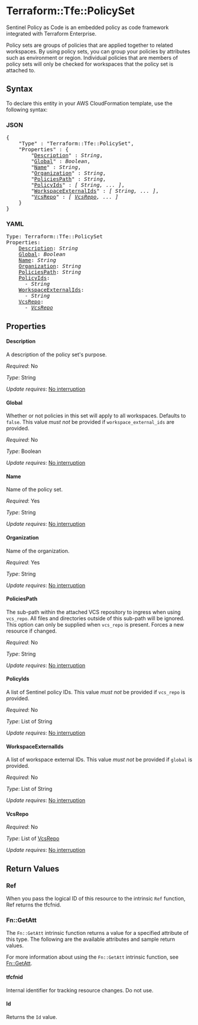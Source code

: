 # Terraform::Tfe::PolicySet

Sentinel Policy as Code is an embedded policy as code framework integrated
with Terraform Enterprise.

Policy sets are groups of policies that are applied together to related workspaces.
By using policy sets, you can group your policies by attributes such as environment
or region. Individual policies that are members of policy sets will only be checked
for workspaces that the policy set is attached to.

## Syntax

To declare this entity in your AWS CloudFormation template, use the following syntax:

### JSON

<pre>
{
    "Type" : "Terraform::Tfe::PolicySet",
    "Properties" : {
        "<a href="#description" title="Description">Description</a>" : <i>String</i>,
        "<a href="#global" title="Global">Global</a>" : <i>Boolean</i>,
        "<a href="#name" title="Name">Name</a>" : <i>String</i>,
        "<a href="#organization" title="Organization">Organization</a>" : <i>String</i>,
        "<a href="#policiespath" title="PoliciesPath">PoliciesPath</a>" : <i>String</i>,
        "<a href="#policyids" title="PolicyIds">PolicyIds</a>" : <i>[ String, ... ]</i>,
        "<a href="#workspaceexternalids" title="WorkspaceExternalIds">WorkspaceExternalIds</a>" : <i>[ String, ... ]</i>,
        "<a href="#vcsrepo" title="VcsRepo">VcsRepo</a>" : <i>[ <a href="vcsrepo.md">VcsRepo</a>, ... ]</i>
    }
}
</pre>

### YAML

<pre>
Type: Terraform::Tfe::PolicySet
Properties:
    <a href="#description" title="Description">Description</a>: <i>String</i>
    <a href="#global" title="Global">Global</a>: <i>Boolean</i>
    <a href="#name" title="Name">Name</a>: <i>String</i>
    <a href="#organization" title="Organization">Organization</a>: <i>String</i>
    <a href="#policiespath" title="PoliciesPath">PoliciesPath</a>: <i>String</i>
    <a href="#policyids" title="PolicyIds">PolicyIds</a>: <i>
      - String</i>
    <a href="#workspaceexternalids" title="WorkspaceExternalIds">WorkspaceExternalIds</a>: <i>
      - String</i>
    <a href="#vcsrepo" title="VcsRepo">VcsRepo</a>: <i>
      - <a href="vcsrepo.md">VcsRepo</a></i>
</pre>

## Properties

#### Description

A description of the policy set's purpose.

_Required_: No

_Type_: String

_Update requires_: [No interruption](https://docs.aws.amazon.com/AWSCloudFormation/latest/UserGuide/using-cfn-updating-stacks-update-behaviors.html#update-no-interrupt)

#### Global

Whether or not policies in this set will apply to
all workspaces. Defaults to `false`. This value _must not_ be provided if
`workspace_external_ids` are provided.

_Required_: No

_Type_: Boolean

_Update requires_: [No interruption](https://docs.aws.amazon.com/AWSCloudFormation/latest/UserGuide/using-cfn-updating-stacks-update-behaviors.html#update-no-interrupt)

#### Name

Name of the policy set.

_Required_: Yes

_Type_: String

_Update requires_: [No interruption](https://docs.aws.amazon.com/AWSCloudFormation/latest/UserGuide/using-cfn-updating-stacks-update-behaviors.html#update-no-interrupt)

#### Organization

Name of the organization.

_Required_: Yes

_Type_: String

_Update requires_: [No interruption](https://docs.aws.amazon.com/AWSCloudFormation/latest/UserGuide/using-cfn-updating-stacks-update-behaviors.html#update-no-interrupt)

#### PoliciesPath

The sub-path within the attached VCS repository
to ingress when using `vcs_repo`. All files and directories outside of this
sub-path will be ignored. This option can only be supplied when `vcs_repo` is
present. Forces a new resource if changed.

_Required_: No

_Type_: String

_Update requires_: [No interruption](https://docs.aws.amazon.com/AWSCloudFormation/latest/UserGuide/using-cfn-updating-stacks-update-behaviors.html#update-no-interrupt)

#### PolicyIds

A list of Sentinel policy IDs. This value _must not_ be provided if `vcs_repo` is provided.

_Required_: No

_Type_: List of String

_Update requires_: [No interruption](https://docs.aws.amazon.com/AWSCloudFormation/latest/UserGuide/using-cfn-updating-stacks-update-behaviors.html#update-no-interrupt)

#### WorkspaceExternalIds

A list of workspace external IDs. This
value _must not_ be provided if `global` is provided.

_Required_: No

_Type_: List of String

_Update requires_: [No interruption](https://docs.aws.amazon.com/AWSCloudFormation/latest/UserGuide/using-cfn-updating-stacks-update-behaviors.html#update-no-interrupt)

#### VcsRepo

_Required_: No

_Type_: List of <a href="vcsrepo.md">VcsRepo</a>

_Update requires_: [No interruption](https://docs.aws.amazon.com/AWSCloudFormation/latest/UserGuide/using-cfn-updating-stacks-update-behaviors.html#update-no-interrupt)

## Return Values

### Ref

When you pass the logical ID of this resource to the intrinsic `Ref` function, Ref returns the tfcfnid.

### Fn::GetAtt

The `Fn::GetAtt` intrinsic function returns a value for a specified attribute of this type. The following are the available attributes and sample return values.

For more information about using the `Fn::GetAtt` intrinsic function, see [Fn::GetAtt](https://docs.aws.amazon.com/AWSCloudFormation/latest/UserGuide/intrinsic-function-reference-getatt.html).

#### tfcfnid

Internal identifier for tracking resource changes. Do not use.

#### Id

Returns the <code>Id</code> value.

